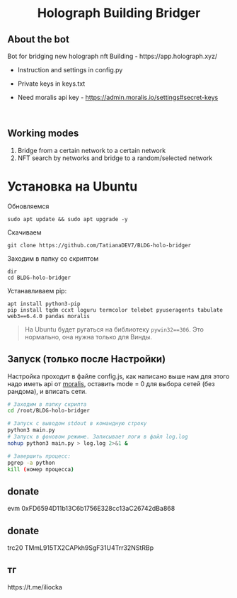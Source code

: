 <h1 align="center">Holograph Building Bridger</h1>

<h2>About the bot</h2>
Bot for bridging new holograph nft Building - https://app.holograph.xyz/ </br>


* Instruction and settings in config.py

* Private keys in  keys.txt </br>

* Need moralis api key - https://admin.moralis.io/settings#secret-keys
 </br>


<h2>Working modes</h2>

1. Bridge from a certain network to a certain network </br>
2. NFT search by networks and bridge to a random/selected network </br>



# Установка на Ubuntu
Обновляемся
```
sudo apt update && sudo apt upgrade -y
```
Скачиваем
```
git clone https://github.com/TatianaDEV7/BLDG-holo-bridger
```
Заходим в папку со скриптом
```
dir
cd BLDG-holo-bridger
```
Устанавливаем pip:
```
apt install python3-pip
pip install tqdm ccxt loguru termcolor telebot pyuseragents tabulate web3==6.4.0 pandas moralis
```
> На Ubuntu будет ругаться на библиотеку `pywin32==306`. Это нормально, она нужна только для Винды.
## Запуск (только после Настройки)
Настройка проходит в файле config.js, как написано выше нам для этого надо иметь api от [moralis](moralis.io), оставить mode = 0 для выбора сетей (без рандома), и вписать сети.
```bash
# Заходим в папку скрипта
cd /root/BLDG-holo-bridger

# Запуск с выводом stdout в командную строку
python3 main.py
# Запуск в фоновом режиме. Записывает логи в файл log.log
nohup python3 main.py > log.log 2>&1 &

# Завершить процесс:
pgrep -a python
kill (номер процесса)
```


<h2>donate</h2> evm 0xFD6594D11b13C6b1756E328cc13aC26742dBa868
<h2>donate</h2> trc20 TMmL915TX2CAPkh9SgF31U4Trr32NStRBp

<h2>тг</h2> https://t.me/iliocka
